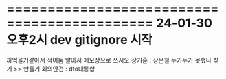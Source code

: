 ============================================
24-01-30  오후2시 dev gitignore 시작
===========================================


까먹을거같아서 적어둠
알아서 메모장으로 쓰시오
장기훈 : 장문철 누가누가 못했나 찾기 >> 만들기
        회의안건 : dto대통합
        
